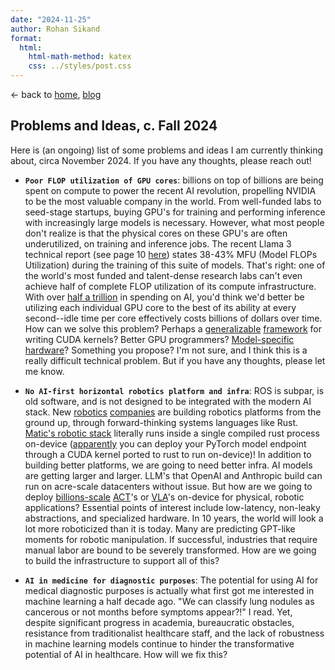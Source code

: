```yaml
---
date: "2024-11-25"
author: Rohan Sikand
format: 
  html: 
    html-math-method: katex
    css: ../styles/post.css
---
```



<!-- ## <a href="../index.md" class="home-page-nav-link">🦜 Rohan Sikand</a> -->

<p class="arrow-back-header">
&larr; back to <a href="../index.html">home</a>, <a href="../blog.html">blog</a>
</p>



## Problems and Ideas, c. Fall 2024 

Here is (an ongoing) list of some problems and ideas I am currently thinking about, circa November 2024. If you have any thoughts, please reach out! 


- **`Poor FLOP utilization of GPU cores`**: billions on top of billions are being spent on compute to power the recent AI revolution, propelling NVIDIA to be the most valuable company in the world. From well-funded labs to seed-stage startups, buying GPU's for training and performing inference with increasingly large models is necessary. However, what most people don't realize is that the physical cores on these GPU's are often underutilized, on training and inference jobs. The recent Llama 3 technical report (see page 10 [here](https://arxiv.org/pdf/2407.21783)) states 38-43% MFU (Model FLOPs Utilization) during the training of this suite of models. That's right: one of the world's most funded and talent-dense research labs can't even achieve half of complete FLOP utilization of its compute infrastructure.  With over [half a trillion](https://www.sequoiacap.com/article/ais-600b-question/) in spending on AI, you'd think we'd better be utilizing each individual GPU core to the best of its ability at every second--idle time per core effectively costs billions of dollars over time. How can we solve this problem? Perhaps a [generalizable](https://github.com/HazyResearch/ThunderKittens) [framework](https://github.com/triton-lang/triton) for writing CUDA kernels? Better GPU programmers? [Model-specific hardware](https://www.etched.com/announcing-etched)? Something you propose? I'm not sure, and I think this is a really difficult technical problem. But if you have any thoughts, please let me know. 


- **`No AI-first horizontal robotics platform and infra`**: ROS is subpar, is old software, and is not designed to be integrated with the modern AI stack. New [robotics](https://x.com/watneyrobotics/status/1861170413482713180) [companies](https://maticrobots.com/blog/why-rust-its-the-safe-choice/) are building robotics platforms from the ground up, through forward-thinking systems languages like Rust. [Matic's robotic stack](https://x.com/jokrvivek/status/1858932651459309873) literally runs inside a single compiled rust process on-device ([apparently](https://x.com/jokrvivek/status/1859381977759220019) you can deploy your PyTorch model endpoint through a CUDA kernel ported to rust to run on-device)! In addition to building better platforms, we are going to need better infra. AI models are getting larger and larger. LLM's that OpenAI and Anthropic build can run on acre-scale datacenters without issue. But how are we going to deploy [billions-scale](https://www.physicalintelligence.company/blog/pi0) [ACT](https://github.com/tonyzhaozh/act)'s or [VLA](https://robotics-transformer2.github.io/)'s on-device for physical, robotic applications? Essential points of interest include low-latency, non-leaky abstractions, and specialized hardware. In 10 years, the world will look a lot more roboticized than it is today. Many are predicting GPT-like moments for robotic manipulation. If successful, industries that require manual labor are bound to be severely transformed. How are we going to build the infrastructure to support all of this? 

<!-- - **`Clinical trial matching`**: ...  -->


<!-- - **`The security layer for AI agents**: ...  -->


- **`AI in medicine for diagnostic purposes`**: The potential for using AI for medical diagnostic purposes is actually what first got me interested in machine learning a half decade ago. "We can classify lung nodules as cancerous or not months before symptoms appear?!" I read. Yet, despite significant progress in academia, bureaucratic obstacles, resistance from traditionalist healthcare staff, and the lack of robustness in machine learning models continue to hinder the transformative potential of AI in healthcare. How will we fix this? 


